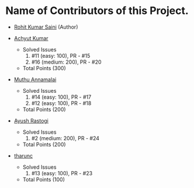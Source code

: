 # Name of Contributors of this Project.

- [Rohit Kumar Saini](https://github.com/rockingrohit9639) (Author)

- [Achyut Kumar](https://github.com/Sloth-Panda)
  - Solved Issues
    1. #11 (easy: 100), PR - #15
    2. #16 (medium: 200), PR - #20
  - Total Points (300) 
  
- [Muthu Annamalai](https://github.com/muthuannamalai12)
  - Solved Issues
    1. #14 (easy: 100), PR - #17
    2. #12 (easy: 100), PR - #18
  - Total Points (200)   

- [Ayush Rastogi](https://github.com/ayushrastogi689)
  - Solved Issues 
    1. #2 (medium: 200), PR - #24
  - Total Points (200)
 
- [tharunc](https://github.com/tharunc)
  - Solved Issues
    1. #13 (easy: 100), PR - #23
  - Total Points (100)
